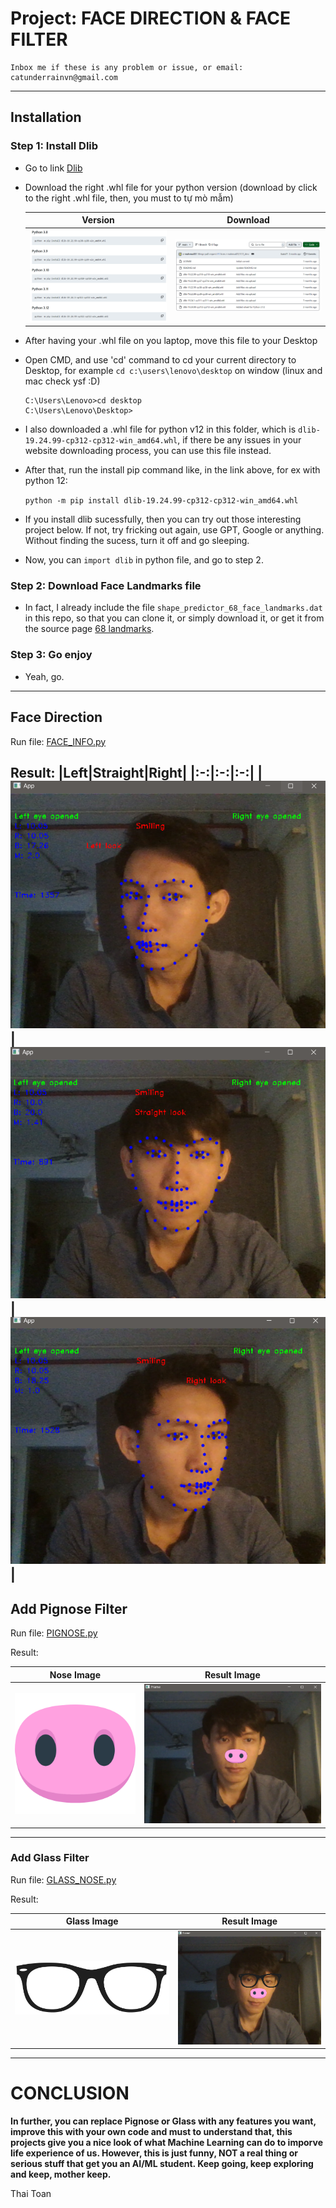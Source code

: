 
# Project: FACE DIRECTION & FACE FILTER
    Inbox me if these is any problem or issue, or email: catunderrainvn@gmail.com
---
## Installation
### Step 1: Install Dlib
- Go to link [Dlib](https://github.com/z-mahmud22/Dlib_Windows_Python3.x)<br>
- Download the right .whl file for your python version (download by click to the right .whl file, then, you must to tự mò mẫm)

    |Version|Download|
    |:-:|:-:|
    |![](version.png)|![](download.png)|

- After having your .whl file on you laptop, move this file to your Desktop
- Open CMD, and use 'cd' command to cd your current directory to Desktop, for example `cd c:\users\lenovo\desktop` on window (linux and mac check ysf :D)
    ```
    C:\Users\Lenovo>cd desktop
    C:\Users\Lenovo\Desktop>
    ```
- I also downloaded a .whl file for python v12 in this folder, which is `dlib-19.24.99-cp312-cp312-win_amd64.whl`, if there be any issues in your website downloading process, you can use this file instead.
- After that, run the install pip command like, in the link above, for ex with python 12:

    `python -m pip install dlib-19.24.99-cp312-cp312-win_amd64.whl`
- If you install dlib sucessfully, then you can try out those interesting project below. If not, try fricking out again, use GPT, Google or anything. Without finding the sucess, turn it off and go sleeping.
- Now, you can `import dlib` in python file, and go to step 2.

### Step 2: Download Face Landmarks file
- In fact, I already include the file `shape_predictor_68_face_landmarks.dat` in this repo, so that you can clone it, or simply download it, or get it from the source page [68 landmarks](https://github.com/italojs/facial-landmarks-recognition/).

### Step 3: Go enjoy
- Yeah, go.
---

## Face Direction
Run file: [FACE_INFO.py](FACE_INFO.py)

Result:
|Left|Straight|Right|
|:-:|:-:|:-:|
|![](LEFT.png)|![](FACE.png)|![](RIGHT.png)|
---
## Add Pignose Filter
Run file: [PIGNOSE.py](PIGNOSE.py)

Result:

|Nose Image|Result Image|
|:-:|:-:|
|![](pignose.png)|![](PIG.png)|
---
### Add Glass Filter
Run file: [GLASS_NOSE.py](GLASS_NOSE.py)

Result:

|Glass Image|Result Image|
|:-:|:-:|
|![](glass.png)|![](GLASSNOSE.png)|
---
# CONCLUSION
**In further, you can replace Pignose or Glass with any features you want, improve this with your own code and must to understand that, this projects give you a nice look of what Machine Learning can do to imporve life experience of us. However, this is just funny, NOT a real thing or serious stuff that get you an AI/ML student. Keep going, keep exploring and keep, mother keep.**

Thai Toan